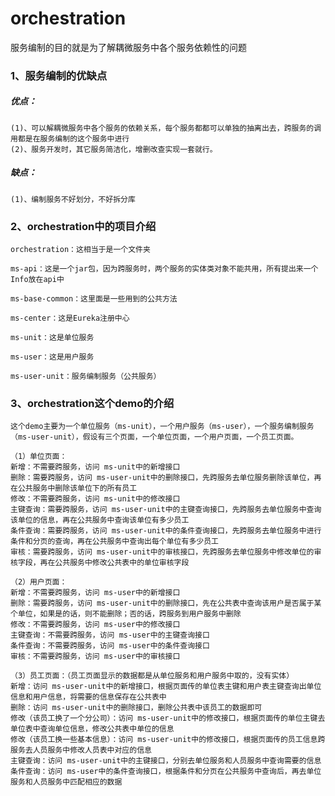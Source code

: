 # orchestration

服务编制的目的就是为了解耦微服务中各个服务依赖性的问题

### 1、服务编制的优缺点
##### 优点：
    (1)、可以解耦微服务中各个服务的依赖关系，每个服务都都可以单独的抽离出去，跨服务的调用都是在服务编制的这个服务中进行
    (2)、服务开发时，其它服务简洁化，增删改查实现一套就行。
##### 缺点：
    (1)、编制服务不好划分，不好拆分库

### 2、orchestration中的项目介绍
    orchestration：这相当于是一个文件夹
    
    ms-api：这是一个jar包，因为跨服务时，两个服务的实体类对象不能共用，所有提出来一个Info放在api中
    
    ms-base-common：这里面是一些用到的公共方法
    
    ms-center：这是Eureka注册中心
    
    ms-unit：这是单位服务
    
    ms-user：这是用户服务
    
    ms-user-unit：服务编制服务（公共服务）

### 3、orchestration这个demo的介绍

    这个demo主要为一个单位服务（ms-unit），一个用户服务（ms-user），一个服务编制服务（ms-user-unit），假设有三个页面，一个单位页面，一个用户页面，一个员工页面。
    
    （1）单位页面：
    新增：不需要跨服务，访问 ms-unit中的新增接口
    删除：需要跨服务，访问 ms-user-unit中的删除接口，先跨服务去单位服务删除该单位，再在公共服务中删除该单位下的所有员工
    修改：不需要跨服务，访问 ms-unit中的修改接口
    主键查询：需要跨服务，访问 ms-user-unit中的主键查询接口，先跨服务去单位服务中查询该单位的信息，再在公共服务中查询该单位有多少员工
    条件查询：需要跨服务，访问 ms-user-unit中的条件查询接口，先跨服务去单位服务中进行条件和分页的查询，再在公共服务中查询出每个单位有多少员工
    审核：需要跨服务，访问 ms-user-unit中的审核接口，先跨服务去单位服务中修改单位的审核字段，再在公共服务中修改公共表中的单位审核字段
    
    （2）用户页面：
    新增：不需要跨服务，访问 ms-user中的新增接口
    删除：需要跨服务，访问 ms-user-unit中的删除接口，先在公共表中查询该用户是否属于某个单位，如果是的话，则不能删除；否的话，跨服务到用户服务中删除
    修改：不需要跨服务，访问 ms-user中的修改接口
    主键查询：不需要跨服务，访问 ms-user中的主键查询接口
    条件查询：不需要跨服务，访问 ms-user中的条件查询接口
    审核：不需要跨服务，访问 ms-user中的审核接口
    
    （3）员工页面：（员工页面显示的数据都是从单位服务和用户服务中取的，没有实体）
    新增：访问 ms-user-unit中的新增接口，根据页面传的单位表主键和用户表主键查询出单位信息和用户信息，将需要的信息保存在公共表中
    删除：访问 ms-user-unit中的删除接口，删除公共表中该员工的数据即可
    修改（该员工换了一个分公司）：访问 ms-user-unit中的修改接口，根据页面传的单位主键去单位表中查询单位信息，修改公共表中单位的信息
    修改（该员工换一些基本信息）：访问 ms-user-unit中的修改接口，根据页面传的员工信息跨服务去人员服务中修改人员表中对应的信息
    主键查询：访问 ms-user-unit中的主键接口，分别去单位服务和人员服务中查询需要的信息
    条件查询：访问 ms-user中的条件查询接口，根据条件和分页在公共服务中查询后，再去单位服务和人员服务中匹配相应的数据